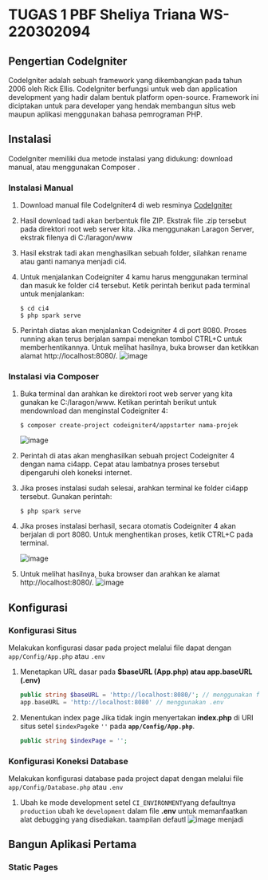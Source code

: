 # TUGAS 1 PBF Sheliya Triana WS-220302094

## Pengertian CodeIgniter
CodeIgniter adalah sebuah framework yang dikembangkan pada tahun 2006 oleh Rick Ellis. CodeIgniter berfungsi untuk web dan application development yang hadir dalam bentuk platform open-source. Framework ini diciptakan untuk para developer yang hendak membangun situs web maupun aplikasi menggunakan bahasa pemrograman PHP.

## Instalasi
CodeIgniter memiliki dua metode instalasi yang didukung: download manual, atau menggunakan Composer .

### **Instalasi Manual**
1. Download manual file CodeIgniter4 di web resminya [CodeIgniter](https://codeigniter.com/download)
   
2. Hasil download tadi akan berbentuk file ZIP.
Ekstrak file .zip tersebut pada direktori root web server kita. Jika menggunakan Laragon Server, ekstrak filenya di C:/laragon/www

3. Hasil ekstrak tadi akan menghasilkan sebuah folder, silahkan rename atau ganti namanya menjadi ci4.

4. Untuk menjalankan Codeigniter 4 kamu harus menggunakan terminal dan masuk ke folder ci4 tersebut. 
   Ketik perintah berikut pada terminal untuk menjalankan:
   ```shell
   $ cd ci4
   $ php spark serve
   ```
   
5. Perintah diatas akan menjalankan Codeigniter 4 di port 8080. Proses running akan terus berjalan sampai menekan tombol CTRL+C untuk memberhentikannya.
Untuk melihat hasilnya, buka browser dan ketikkan alamat http://localhost:8080/.
![image](https://github.com/sheliyatrn/TUGAS-1_PBF/assets/134477604/ccad96a0-17a2-4b86-a115-44b151229b6f)

### **Instalasi via Composer**
1. Buka terminal dan arahkan ke direktori root web server yang kita gunakan ke C:/laragon/www.
   Ketikan perintah berikut untuk mendownload dan menginstal Codeigniter 4:
   ```shell
   $ composer create-project codeigniter4/appstarter nama-projek
   ```
   ![image](https://github.com/sheliyatrn/TUGAS-1_PBF/assets/134477604/3a56d43f-c0e8-4781-9159-c0e0de0d663d)

2. Perintah di atas akan menghasilkan sebuah project Codeigniter 4 dengan nama ci4app. Cepat atau lambatnya proses tersebut dipengaruhi oleh koneksi internet.
   
3. Jika proses instalasi sudah selesai, arahkan terminal ke folder ci4app tersebut. Gunakan perintah: 
   ```shell
   $ php spark serve
   ```

4. Jika proses instalasi berhasil, secara otomatis Codeigniter 4 akan berjalan di port 8080. Untuk menghentikan proses, ketik CTRL+C pada terminal.
   
   ![image](https://github.com/sheliyatrn/TUGAS-1_PBF/assets/134477604/a9e8852d-bebf-4c62-bf00-8c98b5eeef1b)

6. Untuk melihat hasilnya, buka browser dan arahkan ke alamat http://localhost:8080/.
   ![image](https://github.com/sheliyatrn/TUGAS-1_PBF/assets/134477604/ccad96a0-17a2-4b86-a115-44b151229b6f)

## Konfigurasi
### **Konfigurasi Situs**
Melakukan konfigurasi dasar pada project melalui file dapat dengan `app/Config/App.php` atau `.env`

1. Menetapkan URL dasar pada **$baseURL (App.php) atau app.baseURL (.env)**
   ```php
   public string $baseURL = 'http://localhost:8080/'; // menggunakan file app.php
   app.baseURL = 'http://localhost:8080' // menggunakan .env
   ```
     
2. Menentukan index page
   Jika tidak ingin menyertakan **index.php** di URI situs setel `$indexPage`ke `''` pada **`app/Config/App.php`**.
   ```php
   public string $indexPage = '';
   ```

### **Konfigurasi Koneksi Database**
Melakukan konfigurasi database pada project dapat dengan melalui file `app/Config/Database.php` atau `.env`

1.  Ubah ke mode development
   setel `CI_ENVIRONMENT`yang defaultnya `production` ubah ke `development` dalam file **.env** untuk memanfaatkan alat debugging yang disediakan.
   taampilan defautl ![image](https://github.com/sheliyatrn/TUGAS-1_PBF/assets/134477604/b0614a45-6043-40ed-b40e-4370e29282d0) menjadi




## Bangun Aplikasi Pertama
### **Static Pages**




